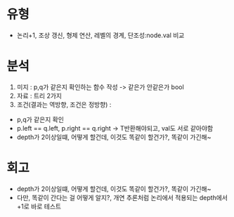 # 유형

- 논리+1, 조상 갱신, 형제 연산, 레벨의 경계, 단조성:node.val 비교

# 분석

1. 미지 : p,q가 같은지 확인하는 함수 작성 -> 같은가 안같은가 bool
2. 자료 : 트리 2가지
3. 조건(결과는 역방향, 조건은 정방향) :

- p,q가 같은지 확인
- p.left == q.left, p.right == q.right -> T반환해야되고, val도 서로 같아야함
- depth가 2이상일떄, 어떻게 할건데, 이것도 똑같이 할건가?, 똑같이 가긴해~

# 회고

- depth가 2이상일떄, 어떻게 할건데, 이것도 똑같이 할건가?, 똑같이 가긴해~
- 다만, 똑같이 간다는 걸 어떻게 알지?, 개연 추론처럼 논리에서 적용되는 depth에서 +1로 바로 테스트